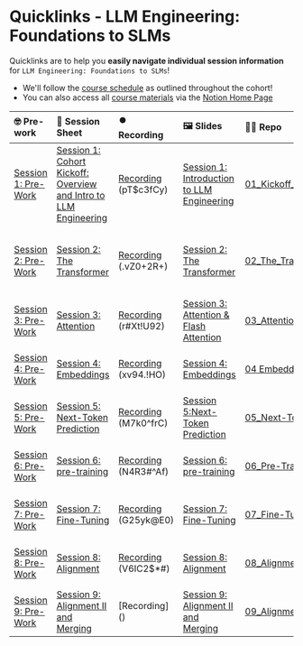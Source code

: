 # Quicklinks - LLM Engineering: Foundations to SLMs

Quicklinks are to help you **easily navigate individual session information** for `LLM Engineering: Foundations to SLMs`!  

- We'll follow the [course schedule](https://www.notion.so/LLM-Engineering-Cohort-3-The-Foundations-Detailed-Schedule-12ecd547af3d80449b92c622d555fb19) as outlined throughout the cohort!
- You can also access all [course materials](https://www.notion.so/LLM-Engineering-Cohort-3-Home-Page-13dcd547af3d80feaf80f1a203e411c7?pvs=4#13dcd547af3d81ee9085d748ce0241c5) via the [Notion Home Page](https://www.notion.so/LLM-Engineering-Cohort-3-Home-Page-13dcd547af3d80feaf80f1a203e411c7)

| 🤓 Pre-work | 📰 Session Sheet | ⏺️ Recording  | 🖼️ Slides     | 👨‍💻 Repo     | 📝 Homework      | 📁 Feedback       |
|:-----------------|:-----------------|:-----------------|:-----------------|:-----------------|:-----------------|:-----------------|
| [Session 1: Pre-Work](https://www.notion.so/Session-1-Cohort-Kickoff-Overview-and-Intro-to-LLM-Engineering-143cd547af3d80c09539cd8ea855bfc7?pvs=4#143cd547af3d810c8280cfdf6efb6ff4)| [Session 1: Cohort Kickoff: Overview and Intro to LLM Engineering](https://www.notion.so/Session-1-Cohort-Kickoff-Overview-Intro-to-LLM-Engineering-Foundations-to-SLMs-143cd547af3d80c09539cd8ea855bfc7) | [Recording](https://us02web.zoom.us/rec/share/9My2ifxlU7WPK5kzKLxceg5WqrbaaNksN8CWPVpMSkkhLCLQGszGndlJeTM-fLFw.a4Y9iz9eFlEzMzTe) (pT$c3fCy) | [Session 1: Introduction to LLM Engineering](https://www.canva.com/design/DAGWfLzJLjU/jcP2nnJIUozdxw47M56SIA/edit?utm_content=DAGWfLzJLjU&utm_campaign=designshare&utm_medium=link2&utm_source=sharebutton) | [01_Kickoff_Model_Evolution](https://github.com/AI-Maker-Space/LLM-Engineering-Foundations-to-SLMs/tree/main/01_Kickoff_Model_Evolution) | Read [Attention is All You Need](https://arxiv.org/abs/1706.03762)  <br /> Review [The Transformer, Part I-IV](https://www.notion.so/The-Transformer-Part-I-IV-143cd547af3d814195fff9338a46de63)| [LLME3 Class Feedback 11/14](https://forms.gle/o1A71e4fRgEDkzXh8) |
| [Session 2: Pre-Work](https://www.notion.so/Session-2-The-Transformer-143cd547af3d80cda8c5f3404211c191?pvs=4#143cd547af3d81e8afc8d8dc6e857956)| [Session 2: The Transformer](https://www.notion.so/Session-2-The-Transformer-143cd547af3d80cda8c5f3404211c191) | [Recording](https://us02web.zoom.us/rec/share/vM5Skap8plyutphmdIs6BVDXB2gG4ObS9s0z5B7zG01MieTp5iB0UAQF2gM2_vf7.noILW0tp2Lf7OpZc) (.vZ0+2R+) | [Session 2: The Transformer](https://www.canva.com/design/DAGW9drJwtU/d5pIdoSDGNoTHppA3i9Crg/view?utm_content=DAGW9drJwtU&utm_campaign=designshare&utm_medium=link&utm_source=editor) | [02_The_Transformer](https://github.com/AI-Maker-Space/LLM-Engineering-Foundations-to-SLMs/tree/main/02_The_Transformer) | [Session 2 Assignment: The Transformer (from Scratch)](https://forms.gle/xhtMBxmKLnHH76hK8) | [LLME3 Class Feedback 11/19](https://forms.gle/rAWFD8RGbYUQEN597) |
| [Session 3: Pre-Work](https://www.notion.so/Session-3-Attention-143cd547af3d80dba510e2c5f1577368?pvs=4#2dc3b43f036d48088a3984ce94e8e0ad) | [Session 3: Attention](https://www.notion.so/Session-3-Attention-Coming-Soon-143cd547af3d80dba510e2c5f1577368) | [Recording](https://us02web.zoom.us/rec/share/GGGZVNnTjH42p6HViAMXkjQqgKc_4_r2foo5mbLJT1GHoVA_iupek0TVXO6twQ8l.9XQlnBz_S834ab63) (r#Xt!U92) | [Session 3: Attention & Flash Attention](https://www.canva.com/design/DAGXJDsxuyI/TcE_npmoqb-lVfWePfHOqA/edit?utm_content=DAGXJDsxuyI&utm_campaign=designshare&utm_medium=link2&utm_source=sharebutton) | [03_Attention](https://github.com/AI-Maker-Space/LLM-Engineering-Foundations-to-SLMs/tree/main/03_Attention) | [Session 3 Assignment: Attention](https://forms.gle/7cgCErqaNEZWiN7JA) | [Feedback: LLME3 Cohort, Session 3](https://forms.gle/1CaTBkkw9QxJwiyJ7) |
| [Session 4: Pre-Work](https://www.notion.so/Session-4-Embeddings-143cd547af3d806f9b38fdaefba8e68d?pvs=4#a10ad6fa7a0a4342b51ea53fd486279f) | [Session 4: Embeddings](https://www.notion.so/Session-4-Embeddings-143cd547af3d806f9b38fdaefba8e68d#59fa9ae8a94141e3a66db9a5f90d5e40) | [Recording](https://us02web.zoom.us/rec/component-page?action=viewdetailpage&sharelevel=meeting&useWhichPasswd=meeting&clusterId=us02&componentName=need-password&meetingId=qQcQrZ1gHOmAvH5ZTLZsHpHb_3-ALuGQDcN9x8_wBpM7Lg-cccDNhQjWojtF0c8i.g-cVP6cDb9jwzw1O&originRequestUrl=https%3A%2F%2Fus02web.zoom.us%2Frec%2Fshare%2FcFies5mcI27ZsFHfHe5G6d5VMwM1qn2eB_vusY8gqDi6xGiilZKdhWZfefHYsVKU.gRLXvD9KdyhmjFA4) (xv94.!HO)| [Session 4: Embeddings](https://www.canva.com/design/DAGXnKDginc/-g-2FCMJKDr2yhmUuuvVqg/view?utm_content=DAGXnKDginc&utm_campaign=designshare&utm_medium=link&utm_source=editor) |  [04 Embeddings](https://github.com/AI-Maker-Space/LLM-Engineering-Foundations-to-SLMs/tree/main/04_Embeddings)| [Session 4 Assignment: Embeddings](https://forms.gle/WasbnoXXFEt8tUCb9)  | [Feedback: LLME3 Cohort, Session 4](https://forms.gle/fmDsEj6J423y4BgSA) |
| [Session 5: Pre-Work](https://www.notion.so/Session-5-Next-Token-Prediction-Coming-Soon-143cd547af3d8050924afd6a91abf609?pvs=4#2bd78818c2014fb08e7048c22bd28a49) | [Session 5: Next-Token Prediction](https://www.notion.so/Session-5-Next-Token-Prediction-Coming-Soon-143cd547af3d8050924afd6a91abf609#2bd78818c2014fb08e7048c22bd28a49) | [Recording](https://us02web.zoom.us/rec/component-page?action=viewdetailpage&sharelevel=meeting&useWhichPasswd=meeting&clusterId=us02&componentName=need-password&meetingId=JqzzUhKSqrAsSNC2QF2GdPF4LbcFQ8WqtD6x3jkYsZ7U56NF8Rhs4vk84uF9DBmY.9AS2jBwny79nHMg-&originRequestUrl=https%3A%2F%2Fus02web.zoom.us%2Frec%2Fshare%2FOmFyzNrsd6rJxmOI5qUJpNbSMJQnpG9hVY5cGURhcrSdWQCrX6y3_SYcgovCquCF.zVPgOEMnrSkMl-FX) (M7k0^frC)| [Session 5:Next-Token Prediction](https://www.canva.com/design/DAGYRgCRV2k/3xwuCV92aSKKNG7qpockFw/view?utm_content=DAGYRgCRV2k&utm_campaign=designshare&utm_medium=link&utm_source=editor) |  [05_Next-Token Prediction](https://github.com/AI-Maker-Space/LLM-Engineering-Foundations-to-SLMs/tree/main/05_Next-Token-Prediction)| [Session 5 Assignment: Next-Token Prediction](https://forms.gle/ptKnENAqUUmkpqyg7)  | [Feedback: LLME3 Cohort, Session 5](https://forms.gle/c3ZnsAGZm78xoAUr9) |
| [Session 6: Pre-Work](https://www.notion.so/Session-6-Pretraining-Coming-Soon-143cd547af3d80d68209d741df67fd17?pvs=4#bae245a8e85a4c7e931fd82086e895b5) | [Session 6: pre-training](https://www.notion.so/Session-6-Pretraining-Coming-Soon-143cd547af3d80d68209d741df67fd17) |  [Recording](https://us02web.zoom.us/rec/component-page?action=viewdetailpage&sharelevel=meeting&useWhichPasswd=meeting&clusterId=us02&componentName=need-password&meetingId=k4hY5uqCAfi5jUDW60Yfy22_FiOLGR311BVP_nilkrGBaNSJOnk8Cd4Q5TI9wSwb.TfMbhnUfIyvnSBxc&originRequestUrl=https%3A%2F%2Fus02web.zoom.us%2Frec%2Fshare%2F880WdZymEzPE_G3D7xMTDjbpsJkBOdCcnBaHz_YrKVeh3vkU-nTuURX94Pop-KM0.ldamBpQtY_6rELIB) (N4R3#^Af) | [Session 6: pre-training](https://www.canva.com/design/DAGYdUqfwVg/XEzwQ_22rfoSNAWowsQR1g/edit)  | [06_Pre-Traning](https://github.com/AI-Maker-Space/LLM-Engineering-Foundations-to-SLMs/tree/main/06_Pre-Training) | [Session 6 Assignment: Pre-training](https://forms.gle/ZhEpfYomrRTX6htFA) |  [Feedback: LLME3 Cohort, Session 6](https://forms.gle/5QbKz9PKbdxDiqAS7) |
| [Session 7: Pre-Work](https://www.notion.so/Session-7-Fine-Tuning-Coming-Soon-143cd547af3d80a9af10fade95ad3a20?pvs=4#d21a3fa3f2684b4db256c708336c6712) | [Session 7: Fine-Tuning](https://www.notion.so/Session-7-Fine-Tuning-Coming-Soon-143cd547af3d80a9af10fade95ad3a20) |  [Recording](https://us02web.zoom.us/rec/component-page?action=viewdetailpage&sharelevel=meeting&useWhichPasswd=meeting&clusterId=us02&componentName=need-password&meetingId=-n2vdN6PWvEgNdydcp_6WCIAXZRRq5gOCCFDwuo3t_rLbd2Zff_pCBkxdRDwn7Ok.hsgair8mCe2uMpJF&originRequestUrl=https%3A%2F%2Fus02web.zoom.us%2Frec%2Fshare%2FoZp_0ZXoeaJlgy37hD1mgPQPZlfyPFRrn7fKaGMyChUiHVlK74cyae-wF95zmv5v.bqKOThUv5gRQoyKd)  (G25yk@E0) | [Session 7: Fine-Tuning](https://www.canva.com/design/DAGY7ZxFsRU/-pDrpf61S1_c60nC1ufwnQ/edit?utm_content=DAGY7ZxFsRU&utm_campaign=designshare&utm_medium=link2&utm_source=sharebutton)  | [07_Fine-Tuning](https://github.com/AI-Maker-Space/LLM-Engineering-Foundations-to-SLMs/tree/main/07_Fine-tuning) | [Session 7 Assignment: Fine-Tuning](https://forms.gle/oiyErT4ZZgkm6gfN6) |  [Feedback: LLME3 Cohort, Session 7](https://forms.gle/6MvFhqA29L3FAsbY8) |
| [Session 8: Pre-Work](https://www.notion.so/Session-8-Alignment-Coming-Soon-143cd547af3d8020820ac4f21a3068b5?pvs=4#e80e2e6ae82d4540adba08edd1a3b6bc) | [Session 8: Alignment ](https://www.notion.so/Session-8-Alignment-Coming-Soon-143cd547af3d8020820ac4f21a3068b5) |  [Recording](https://us02web.zoom.us/rec/component-page?action=viewdetailpage&sharelevel=meeting&useWhichPasswd=meeting&clusterId=us02&componentName=need-password&meetingId=QgYwwcLgQw0BmGvfhqApshe98YthoS29agneJ7OuNHA_z2313ckTPOhat9dmVRn8.FjPE-Av5ynfnUqq2&originRequestUrl=https%3A%2F%2Fus02web.zoom.us%2Frec%2Fshare%2FTrI1KuJU1kdifoqqUolquGOd9MzZR_fUecv1sSixWQ1FLBNhN06GjVy0DoFcKmee.v-zCG-BnqMWoJcom)  (V6IC2$*#) | [Session 8: Alignment](https://www.canva.com/design/DAGZHXVSNBE/ONsOxzgCW8Pqj5YFHfvP2Q/edit?utm_content=DAGZHXVSNBE&utm_campaign=designshare&utm_medium=link2&utm_source=sharebutton)  | [08_Alignment](https://github.com/AI-Maker-Space/LLM-Engineering-Foundations-to-SLMs/tree/main/08_Alignment) | [Session 8 Assignment: Alignment](https://forms.gle/g2kad4tuPEkzcWSW6) |  [Feedback: LLME3 Cohort, Session 8](https://forms.gle/aKRjP61cWuyoWRiD7) |
| [Session 9: Pre-Work](https://www.notion.so/Session-9-Alignment-II-and-Merging-Coming-Soon-14acd547af3d80ebb1abec174b856ee9?pvs=4#e9bec831393f4c58a5febd7cc5eb99f8) | [Session 9: Alignment II and Merging](https://www.notion.so/Session-9-Alignment-II-and-Merging-Coming-Soon-14acd547af3d80ebb1abec174b856ee9) |  [Recording]  () | [Session 9: Alignment II and Merging](https://www.canva.com/design/DAGZlbhGppY/a49hmJFwQeGTTK7ZgOAJ4g/edit?utm_content=DAGZlbhGppY&utm_campaign=designshare&utm_medium=link2&utm_source=sharebutton)  | [09_Alignment_II](https://github.com/AI-Maker-Space/LLM-Engineering-Foundations-to-SLMs/tree/main/09_Alignment_II) | [Session 9 Assignment: Alignment II and Merging](https://forms.gle/BPmNAfbqsxeA2mxz5) |  [Feedback: LLME3 Cohort, Session 9](https://forms.gle/uzd28Xm6TWVVZFkE9) |
